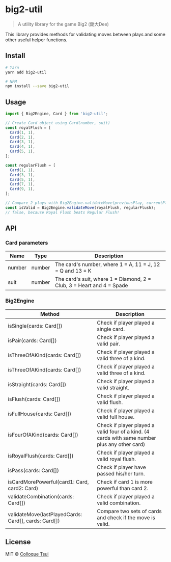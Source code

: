 # big2-util

> A utility library for the game Big2 (鋤大Dee)

This library provides methods for validating moves between plays and some other useful helper functions.

## Install

```bash
# Yarn
yarn add big2-util

# NPM
npm install --save big2-util
```

## Usage

```js
import { Big2Engine, Card } from 'big2-util';

// Create Card object using Card(number, suit)
const royalFlush = [
  Card(1, 1),
  Card(2, 1),
  Card(3, 1),
  Card(4, 1),
  Card(5, 1),
];

const regularFlush = [
  Card(1, 1),
  Card(3, 1),
  Card(5, 1),
  Card(7, 1),
  Card(9, 1),
];

// Compare 2 plays with Big2Engine.validateMove(previousPlay, currentPlay)
const isValid = Big2Engine.validateMove(royalFlush, regularFlush);
// false, because Royal Flush beats Regular Flush!
```

## API

### Card parameters

| Name | Type | Description |
| --- | --- | --- |
| number | number | The card's number, where 1 = A, 11 = J, 12 = Q and 13 = K |
| suit | number | The card's suit, where 1 = Diamond, 2 = Club, 3 = Heart and 4 = Spade |

### Big2Engine

| Method | Description |
| --- | --- |
| isSingle(cards: Card[]) | Check if player played a single card. |
| isPair(cards: Card[]) | Check if player played a valid pair. |
| isThreeOfAKind(cards: Card[]) | Check if player played a valid three of a kind. |
| isThreeOfAKind(cards: Card[]) | Check if player played a valid three of a kind. |
| isStraight(cards: Card[]) | Check if player played a valid straight. |
| isFlush(cards: Card[]) | Check if player played a valid flush. |
| isFullHouse(cards: Card[]) | Check if player played a valid full house. |
| isFourOfAKind(cards: Card[]) | Check if player played a valid four of a kind. (4 cards with same number plus any other card) |
| isRoyalFlush(cards: Card[]) | Check if player played a valid royal flush. |
| isPass(cards: Card[]) | Check if player have passed his/her turn. |
| isCardMorePowerful(card1: Card, card2: Card) | Check if card 1 is more powerful than card 2. |
| validateCombination(cards: Card[]) | Check if player played a valid combination. |
| validateMove(lastPlayedCards: Card[], cards: Card[]) | Compare two sets of cards and check if the move is valid. |


## License

MIT © [Colloque Tsui](https://github.com/colloquet)